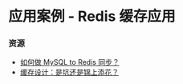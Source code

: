 # 应用案例 - Redis 缓存应用



### 资源

* [如何做 MySQL to Redis 同步？](https://time.geekbang.org/column/article/217593)
* [缓存设计：是坑还是锦上添花？](https://time.geekbang.org/column/article/231501)

